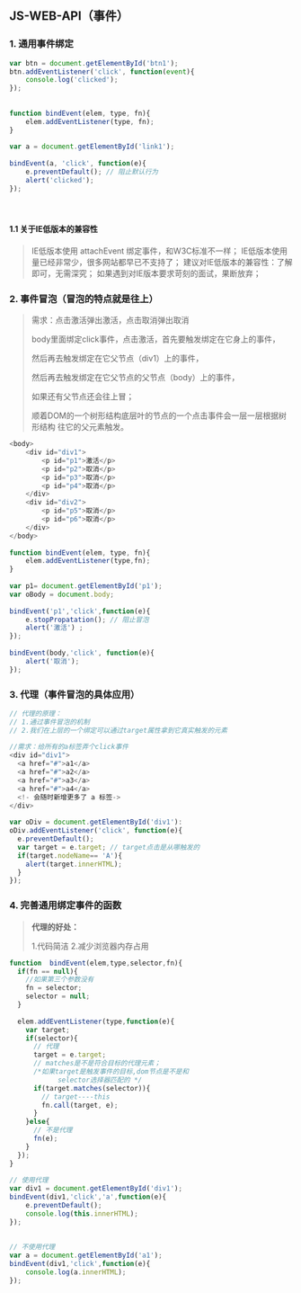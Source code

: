## JS-WEB-API（事件）

### 1. 通用事件绑定

```javascript
var btn = document.getElementById('btn1');
btn.addEventListener('click', function(event){
    console.log('clicked');
});   
 
 
function bindEvent(elem, type, fn){
    elem.addEventListener(type, fn);
}
 
var a = document.getElementById('link1');
 
bindEvent(a, 'click', function(e){
    e.preventDefault(); // 阻止默认行为
    alert('clicked');
});
```

　　

#### 1.1 关于IE低版本的兼容性

> IE低版本使用 attachEvent 绑定事件，和W3C标准不一样；
> IE低版本使用量已经非常少，很多网站都早已不支持了；
> 建议对IE低版本的兼容性：了解即可，无需深究；
> 如果遇到对IE版本要求苛刻的面试，果断放弃；



### 2. 事件冒泡（冒泡的特点就是往上）

> 需求：点击激活弹出激活，点击取消弹出取消
>
> body里面绑定click事件，点击激活，首先要触发绑定在它身上的事件，
>
> 然后再去触发绑定在它父节点（div1）上的事件，
>
> 然后再去触发绑定在它父节点的父节点（body）上的事件，
>
> 如果还有父节点还会往上冒；
>
> 顺着DOM的一个树形结构底层叶的节点的一个点击事件会一层一层根据树形结构
> 往它的父元素触发。

```js
<body>
    <div id="div1">
        <p id="p1">激活</p>
        <p id="p2">取消</p>
        <p id="p3">取消</p>
        <p id="p4">取消</p>
    </div>
    <div id="div2">
        <p id="p5">取消</p>
        <p id="p6">取消</p>
    </div>
</body>
 
function bindEvent(elem, type, fn){
    elem.addEventListener(type,fn);
}
 
var p1= document.getElementById('p1');
var oBody = document.body;
 
bindEvent('p1','click',function(e){
    e.stopPropatation(); // 阻止冒泡
    alert('激活') ;
});
 
bindEvent(body,'click', function(e){
    alert('取消');
});
```



### 3. 代理（事件冒泡的具体应用）

```js
// 代理的原理：
// 1.通过事件冒泡的机制
// 2.我们在上层的一个绑定可以通过target属性拿到它真实触发的元素
 
//需求：给所有的a标签弄个click事件
<div id="div1">
  <a href="#">a1</a>
  <a href="#">a2</a>
  <a href="#">a3</a>
  <a href="#">a4</a>
  <!- 会随时新增更多了 a 标签->
</div>
 
var oDiv = document.getElementById('div1'):
oDiv.addEventListener('click', function(e){
  e.preventDefault();
  var target = e.target; // target点击是从哪触发的
  if(target.nodeName== 'A'){
    alert(target.innerHTML);
  }
});
```



### 4. 完善通用绑定事件的函数

> **代理的好处：**
>
> 1.代码简洁
> 2.减少浏览器内存占用

```js
function  bindEvent(elem,type,selector,fn){
  if(fn == null){
    //如果第三个参数没有
    fn = selector;
    selector = null;
  }
     
  elem.addEventListener(type,function(e){
    var target;
    if(selector){
      // 代理
      target = e.target;
      // matches是不是符合目标的代理元素；
      /*如果target是触发事件的目标,dom节点是不是和
            selector选择器匹配的 */
      if(target.matches(selector)){
        // target----this
        fn.call(target, e);
      }
    }else{
      // 不是代理
      fn(e);
    }
  });
}
 
// 使用代理
var div1 = document.getElementById('div1');
bindEvent(div1,'click','a',function(e){
    e.preventDefault();
    console.log(this.innerHTML);
});
 
 
// 不使用代理
var a = document.getElementById('a1');
bindEvent(div1,'click',function(e){
    console.log(a.innerHTML);
});
```





